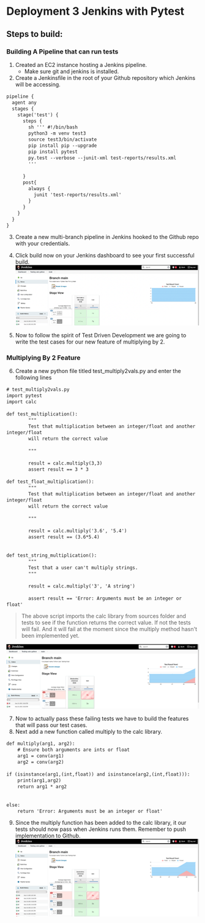# Deployment 3 Jenkins with Pytest

## Steps to build:

### Building A Pipeline that can run tests

1. Created an EC2 instance hosting a Jenkins pipeline. 
    - Make sure git and jenkins is installed.
2. Create a Jenkinsfile in the root of your Github repository which Jenkins will be accessing. 
```
pipeline {
  agent any
  stages {
    stage('test') {
      steps {
        sh ''' #!/bin/bash 
        python3 -m venv test3
        source test3/bin/activate
        pip install pip --upgrade
        pip install pytest
        py.test --verbose --junit-xml test-reports/results.xml
        '''
        
      }
      post{
        always {
          junit 'test-reports/results.xml'
        }
      }
    }
  }
}
```

3. Create a new multi-branch pipeline in Jenkins hooked to the Github repo with your credentials. 
4. Click build now on your Jenkins dashboard to see your first successful build. 
   ![First Test Build](first_success.png)

5. Now to follow the spirit of Test Driven Development we are going to write the test cases for our new feature of multiplying by 2.

### Multiplying By 2 Feature 
6. Create a new python file titled test_multiply2vals.py and enter the following lines
```
# test_multiply2vals.py
import pytest
import calc

def test_multiplication():
        """
        Test that multiplication between an integer/float and another integer/float
        will return the correct value

        """

        result = calc.multiply(3,3)
        assert result == 3 * 3

def test_float_multiplication():
        """
        Test that multiplication between an integer/float and another integer/float
        will return the correct value

        """

        result = calc.multiply('3.6', '5.4')
        assert result == (3.6*5.4)


def test_string_multiplication():
        """
        Test that a user can't multiply strings.
        """

        result = calc.multiply('3', 'A string')
        
        assert result == 'Error: Arguments must be an integer or float'

```
> The above script imports the calc library from sources folder and tests to see if the function returns the correct value. If not the tests will fail. And it will fail at the moment since the multiply method hasn't been implemented yet.

 ![Failed Test Build](failure_after_test.png)

7. Now to actually pass these failing tests we have to build the features that will pass our test cases.
8. Next add a new function called multiply to the calc library. 
```
def multiply(arg1, arg2):
    # Ensure both arguments are ints or float
    arg1 = conv(arg1)
    arg2 = conv(arg2)

if (isinstance(arg1,(int,float)) and isinstance(arg2,(int,float))):
    print(arg1,arg2)
    return arg1 * arg2
        

else:
    return 'Error: Arguments must be an integer or float'

```
9. Since the multiply function has been added to the calc library, it our tests should now pass when Jenkins runs them. Remember to push implementation to Github.  
    ![Successful Test Implementation](success_after_test.png)